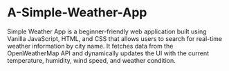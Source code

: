 # A-Simple-Weather-App
Simple Weather App is a beginner-friendly web application built using Vanilla JavaScript, HTML, and CSS that allows users to search for real-time weather information by city name. It fetches data from the OpenWeatherMap API and dynamically updates the UI with the current temperature, humidity, wind speed, and weather condition.
